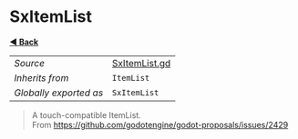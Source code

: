 # SxItemList

**[◀️ Back](../readme.md)**

|    |     |
|----|-----|
|*Source*|[SxItemList.gd](../../../../nodes/ui/SxItemList/SxItemList.gd)|
|*Inherits from*|`ItemList`|
|*Globally exported as*|`SxItemList`|

> A touch-compatible ItemList.  
> From https://github.com/godotengine/godot-proposals/issues/2429  
